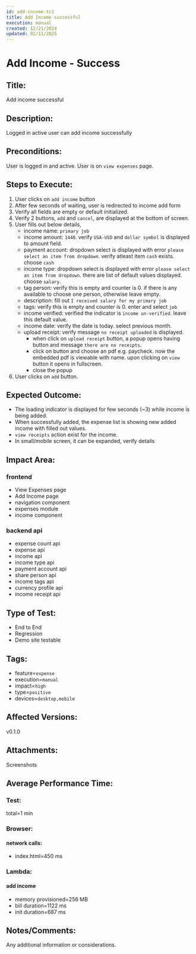 ```yaml
---
id: add-income-tc1
title: Add Income successful
execution: manual
created: 12/21/2024
updated: 02/11/2025
---
```


# Add Income - Success

## Title:

Add income successful

## Description:

Logged in active user can add income successfully

## Preconditions:

User is logged in and active. User is on `view expenses` page.

## Steps to Execute:

1. User clicks on `add income` button
2. After few seconds of waiting, user is redirected to income add form
3. Verify all fields are empty or default initialized.
4. Verify 2 buttons, `add` and `cancel`, are displayed at the bottom of screen.
5. User fills out below details,
   - income name: `primary job`
   - income amount: `1440`. verify `USA-USD` and `dollar symbol` is displayed to amount field.
   - payment account: dropdown select is displayed with error `please select an item from dropdown`. verify atleast item `cash` exists. choose `cash`
   - income type: dropdown select is displayed with error `please select an item from dropdown`. there are list of default values displayed. choose `salary`.
   - tag person: verify this is empty and counter is 0. if there is any available to choose one person, otherwise leave empty.
   - description: fill out `I received salary for my primary job`
   - tags: verify this is empty and counter is 0. enter and select `job`
   - income verified: verified the indicator is `income un-verified`. leave this default value.
   - income date: verify the date is today. select previous month.
   - upload receipt: verify message `no receipt uploaded` is displayed.
     - when click on `upload receipt` button, a popup opens having button and message `there are no receipts`.
     - click on button and choose an pdf e.g. paycheck. now the embedded pdf is viewable with name. upon clicking on `view` button it opens in fullscreen.
     - close the popup
6. User clicks on `add` button.

## Expected Outcome:

- The loading indicator is displayed for few seconds (~3) while income is being added.
- When successfully added, the expense list is showing new added income with filled out values.
- `view receipts` action exist for the income.
- In small/mobile screen, it can be expanded, verify details

## Impact Area:

### frontend

- View Expenses page
- Add Income page
- navigation component
- expenses module
- income component

### backend api

- expense count api
- expense api
- income api
- income type api
- payment account api
- share person api
- income tags api
- currency profile api
- income receipt api

## Type of Test:

- End to End
- Regression
- Demo site testable

## Tags:

- feature=`expense`
- execution=`manual`
- impact=`high`
- type=`positive`
- devices=`desktop,mobile`

## Affected Versions:

v0.1.0

## Attachments:

Screenshots

## Average Performance Time:

### Test:

total=1 min

### Browser:

#### network calls:

- index.html=450 ms

### Lambda:

#### add income

- memory provisioned=256 MB
- bill duration=1122 ms
- init duration=687 ms

## Notes/Comments:

Any additional information or considerations.
